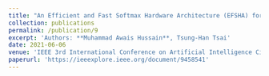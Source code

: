 ```yaml
---
title: "An Efficient and Fast Softmax Hardware Architecture (EFSHA) for Deep Neural Networks"
collection: publications
permalink: /publication/9
excerpt: 'Authors: **Muhammad Awais Hussain**, Tsung-Han Tsai'
date: 2021-06-06
venue: 'IEEE 3rd International Conference on Artificial Intelligence Circuits and Systems'
paperurl: 'https://ieeexplore.ieee.org/document/9458541'
---
```

